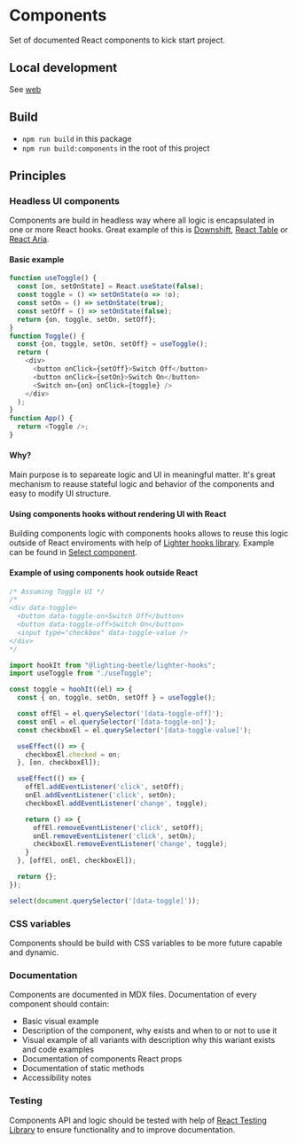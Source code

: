 # Components

Set of documented React components to kick start project.

## Local development

See [web](../web)

## Build

* `npm run build` in this package
* `npm run build:components` in the root of this project

## Principles

### Headless UI components

Components are build in headless way where all logic is encapsulated in one or more React hooks. Great example of this is [Downshift](https://github.com/paypal/downshift), [React Table](https://github.com/tannerlinsley/react-table) or [React Aria](https://react-spectrum.adobe.com/react-aria/).

#### Basic example

```js
function useToggle() {
  const [on, setOnState] = React.useState(false);
  const toggle = () => setOnState(o => !o);
  const setOn = () => setOnState(true);
  const setOff = () => setOnState(false);
  return {on, toggle, setOn, setOff};
}
function Toggle() {
  const {on, toggle, setOn, setOff} = useToggle();
  return (
    <div>
      <button onClick={setOff}>Switch Off</button>
      <button onClick={setOn}>Switch On</button>
      <Switch on={on} onClick={toggle} />
    </div>
  );
}
function App() {
  return <Toggle />;
}
```

#### Why?

Main purpose is to separeate logic and UI in meaningful matter. It's great mechanism to reause stateful logic and behavior of the components and easy to modify UI structure.

#### Using components hooks without rendering UI with React

Building components logic with components hooks allows to reuse this logic outside of React enviroments with help of [Lighter hooks library](../lighter-hooks). Example can be found in [Select component](./src/components/Select/Select.static.ts).

#### Example of using components hook outside React

```js
/* Assuming Toggle UI */
/*
<div data-toggle>
  <button data-toggle-on>Switch Off</button>
  <button data-toggle-off>Switch On</button>
  <input type="checkbox" data-toggle-value />
</div>
*/

import hookIt from "@lighting-beetle/lighter-hooks";
import useToggle from "./useToggle";

const toggle = hoohIt((el) => {
  const { on, toggle, setOn, setOff } = useToggle();

  const offEl = el.querySelector('[data-toggle-off]');
  const onEl = el.querySelector('[data-toggle-on]');
  const checkboxEl = el.querySelector('[data-toggle-value]');

  useEffect(() => {
    checkboxEl.checked = on;
  }, [on, checkboxEl]);

  useEffect(() => {
    offEl.addEventListener('click', setOff);
    onEl.addEventListener('click', setOn);
    checkboxEl.addEventListener('change', toggle);

    return () => {
      offEl.removeEventListener('click', setOff);
      onEl.removeEventListener('click', setOn);
      checkboxEl.removeEventListener('change', toggle);
    }
  }, [offEl, onEl, checkboxEl]);

  return {};
});

select(document.querySelector('[data-toggle]'));
```

### CSS variables

Components should be build with CSS variables to be more future capable and dynamic.

### Documentation

Components are documented in MDX files. Documentation of every component should contain:

* Basic visual example
* Description of the component, why exists and when to or not to use it
* Visual example of all variants with description why this wariant exists and code examples
* Documentation of components React props
* Documentation of static methods
* Accessibility notes

### Testing

Components API and logic should be tested with help of [React Testing Library](https://testing-library.com/docs/react-testing-library/intro/) to ensure functionality and to improve documentation.
